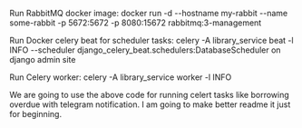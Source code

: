 Run RabbitMQ docker image: 
docker run -d --hostname my-rabbit --name some-rabbit -p 5672:5672 -p 8080:15672 rabbitmq:3-management

Run Docker celery beat for scheduler tasks:
celery -A library_service beat -l INFO --scheduler django_celery_beat.schedulers:DatabaseScheduler
on django admin site

Run Celery worker:
celery -A library_service worker -l INFO

We are going to use the above code for running celert tasks
like borrowing overdue with telegram notification. I am going to
make better readme it just for beginning.

